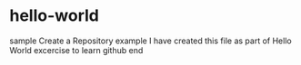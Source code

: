 # hello-world
sample Create a Repository example
I have created this file as part of Hello World excercise to learn github
end
